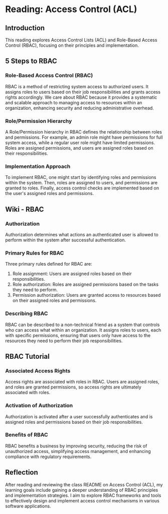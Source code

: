# Reading: Access Control (ACL)

## Introduction

This reading explores Access Control Lists (ACL) and Role-Based Access Control (RBAC), focusing on their principles and implementation.

## 5 Steps to RBAC

### Role-Based Access Control (RBAC)

RBAC is a method of restricting system access to authorized users. It assigns roles to users based on their job responsibilities and grants access rights accordingly.
We care about RBAC because it provides a systematic and scalable approach to managing access to resources within an organization, enhancing security and reducing administrative overhead.

### Role/Permission Hierarchy

A Role/Permission hierarchy in RBAC defines the relationship between roles and permissions. For example, an admin role might have permissions for full system access, while a regular user role might have limited permissions.
Roles are assigned permissions, and users are assigned roles based on their responsibilities.

### Implementation Approach

To implement RBAC, one might start by identifying roles and permissions within the system. Then, roles are assigned to users, and permissions are granted to roles. Finally, access control checks are implemented based on the user's assigned roles and permissions.

## Wiki - RBAC

### Authorization

Authorization determines what actions an authenticated user is allowed to perform within the system after successful authentication.

### Primary Rules for RBAC

Three primary rules defined for RBAC are:
1. Role assignment: Users are assigned roles based on their responsibilities.
2. Role authorization: Roles are assigned permissions based on the tasks they need to perform.
3. Permission authorization: Users are granted access to resources based on their assigned roles and permissions.

### Describing RBAC

RBAC can be described to a non-technical friend as a system that controls who can access what within an organization. It assigns roles to users, each with specific permissions, ensuring that users only have access to the resources they need to perform their job responsibilities.

## RBAC Tutorial

### Associated Access Rights

Access rights are associated with roles in RBAC. Users are assigned roles, and roles are granted permissions, so access rights are ultimately associated with roles.

### Activation of Authorization

Authorization is activated after a user successfully authenticates and is assigned roles and permissions based on their job responsibilities.

### Benefits of RBAC

RBAC benefits a business by improving security, reducing the risk of unauthorized access, simplifying access management, and enhancing compliance with regulatory requirements.

## Reflection

After reading and reviewing the class README on Access Control (ACL), my learning goals include gaining a deeper understanding of RBAC principles and implementation strategies.
I aim to explore RBAC frameworks and tools to effectively design and implement access control mechanisms in various software applications.
